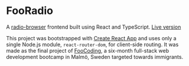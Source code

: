 # FooRadio

A [radio-browser](https://www.radio-browser.info/) frontend built using React and TypeScript.
[Live version](https://fooradio.onrender.com/)

This project was bootstrapped with [Create React App](https://github.com/facebook/create-react-app) and uses only a single Node.js module, `react-router-dom`, for client-side routing. It was made as the final project of [FooCoding](https://www.foocoding.org/), a six-month full-stack web development bootcamp in Malmö, Sweden targeted towards immigrants.
